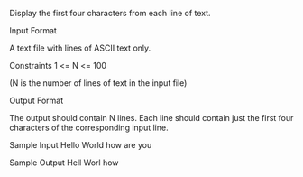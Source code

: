 Display the first four characters from each line of text.

Input Format

A text file with lines of ASCII text only.

Constraints
1 <= N <= 100

(N is the number of lines of text in the input file)

Output Format

The output should contain N lines. Each line should contain just the first four characters of the corresponding input line.

Sample Input
Hello
World
how are you

Sample Output
Hell
Worl
how 